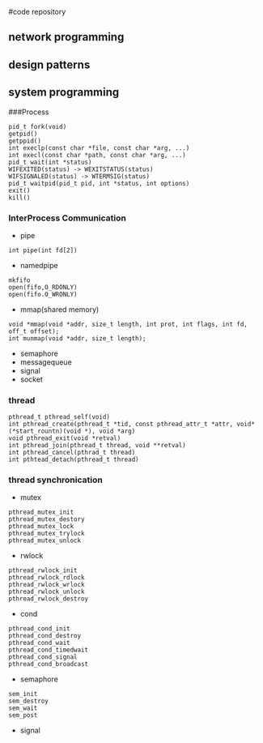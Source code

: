 #code repository 
## network programming
## design patterns
## system programming

###Process
```shell
pid_t fork(void)
getpid()
getppid()
int execlp(const char *file, const char *arg, ...)
int execl(const char *path, const char *arg, ...)
pid_t wait(int *status)
WIFEXITED(status) -> WEXITSTATUS(status)
WIFSIGNALED(status) -> WTERMSIG(status)
pid_t waitpid(pid_t pid, int *status, int options)
exit()
kill()
```
### InterProcess Communication
- pipe
```shell
int pipe(int fd[2])	
```
- namedpipe
```shell
mkfifo
open(fifo,O_RDONLY)
open(fifo.O_WRONLY)
```
- mmap(shared memory)
```shell
void *mmap(void *addr, size_t length, int prot, int flags, int fd, off_t offset);
int munmap(void *addr, size_t length);
```
- semaphore
- messagequeue
- signal
- socket

### thread
```shell
pthread_t pthread_self(void)
int pthread_create(pthread_t *tid, const pthread_attr_t *attr, void*(*start_rountn)(void *), void *arg)
void pthread_exit(void *retval)
int pthread_join(pthread_t thread, void **retval)
int pthread_cancel(pthrad_t thread)
int pthtead_detach(pthread_t thread)
```
### thread synchronication
- mutex
```shell
pthread_mutex_init
pthread_mutex_destory
pthread_mutex_lock
pthread_mutex_trylock
pthread_mutex_unlock
```
- rwlock
```shell
pthread_rwlock_init
pthread_rwlock_rdlock
pthread_rwlock_wrlock
pthread_rwlock_unlock
pthread_rwlock_destroy
```
- cond
```shell
pthread_cond_init
pthread_cond_destroy
pthread_cond_wait
pthread_cond_timedwait
pthread_cond_signal
pthread_cond_broadcast
```
- semaphore
```shell
sem_init
sem_destroy
sem_wait
sem_post
```
- signal
